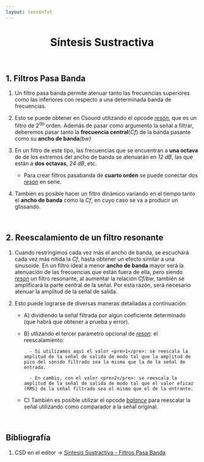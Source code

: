 ```yaml
---
layout: lessonTxt
---
```


# <center> Síntesis Sustractiva </center>

<br>

## 1. Filtros Pasa Banda

1. Un filtro pasa banda permite atenuar tanto las frecuencias superiores como las inferiores con respecto a una determinada banda de frecuencias.

2. Esto se puede obtener en Csound utilizando el opcode <a href="http://www.csounds.com/manual/html/reson.html"><i>reson</i></a>, que es un filtro de 2<sup>do</sup> orden. Además de pasar como argumento la señal a filtrar, deberemos pasar tanto la <b>frecuencia central</b>(<i>Cf</i>) de la banda pasante como su <b>ancho de banda</b><i>(bw)</i>

3. En un filtro de este tipo, las frecuencias que se encuentran a <b>una octava</b> de de los extremos del ancho de banda se atenuarán en <i>12 dB</i>, las que están a <b>dos octavas</b>, <i>24 dB</i>, etc.

      - Para crear filtros pasabanda de <b>cuarto orden</b> se puede conectar dos <a href="http://www.csounds.com/manual/html/reson.html"><i>reson</i></a> en serie.
      
4. También es posible hacer un filtro dinámico variando en el tiempo tanto el <b>ancho de banda</b> como la <i>Cf</i>, en cuyo caso se va a producir un glissando.

<br>

## 2. Reescalamiento de un filtro resonante

1. Cuando restringimos cada vez más el ancho de banda, se escuchará cada vez más nítida la <i>Cf</i>, hasta obtener un efecto similar a una sinusoide. En un filtro ideal a menor <b>ancho de banda</b> mayor será la atenuación de las frecuencias que están fuera de ella, pero siendo <a href="http://www.csounds.com/manual/html/reson.html"><i>reson</i></a> un filtro resonante, al aumentar la relación <i>Cf</i>/<i>bw</i>, también se amplificará la parte central de la señal. Por esta razón, será necesario atenuar la amplitud de la señal de salida.

2. Esto puede lograrse de diversas maneras detalladas a continuación: 

      - A) dividiendo la señal filtrada por algún coeficiente determinado (que habrá que obtener a prueba y error).

      - B) utlizando el tercer parámetro opcional de <a href="http://www.csounds.com/manual/html/reson.html"><i>reson</i></a>: el reescalamiento:
      
              - Si utilizamos aquí el valor <pre>1</pre>: se reescala la amplitud de la señal de salida de modo tal que la amplitud de pico del sonido filtrado sea la misma que la de la señal de entrada.

              - En cambio, con el valor <pre>2</pre>: se reescala la amplitud de la señal de salida de modo tal que el valor eficaz (RMS) de la señal filtrada sea el mismo que el de la entrante.
      
      - C) También es posible utilizar el opcode <a href="http://www.csounds.com/manual/html/balance.html"><i>balance</i></a> para reescalar la señal utilizando como comparador a la señal original.

<br>

## Bibliografía

1. CSD en el editor -> <a href="{{site.baseurl}}/lessons/sintesis_aditiva/side_projects/sintesis_sustractiva/Capitulo1/sustractiva_1.4/sustractiva_1.4.csd">Síntesis Sustractiva - Filtros Pasa Banda</a>

<br>
